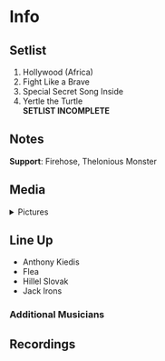 # Info

## Setlist

1. Hollywood (Africa)
2. Fight Like a Brave
3. Special Secret Song Inside
4. Yertle the Turtle
<br>**SETLIST INCOMPLETE**

## Notes

**Support**: Firehose, Thelonious Monster

## Media 

<details>
  <summary>Pictures</summary>
  <!--<img alt="Setlist" title="Setlist" src="_.jpg" height="200" />
  <img alt="Clipping" title="Clipping" src="_.jpg" height="200" />
  <img alt="Flyer" title="Flyer" src="_.jpg" height="200" />-->
</details>

## Line Up

* Anthony Kiedis
* Flea
* Hillel Slovak
* Jack Irons

### Additional Musicians

## Recordings
